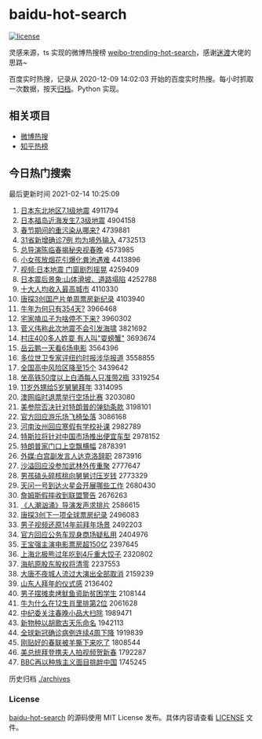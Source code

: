 # baidu-hot-search

[![license](https://img.shields.io/github/license/Arrackisarookie/baidu-hot-search)](https://github.com/Arrackisarookie/baidu-hot-search/blob/master/LICENSE)

灵感来源，ts 实现的微博热搜榜 [weibo-trending-hot-search](https://github.com/justjavac/weibo-trending-hot-search)，感谢[迷渡](https://github.com/justjavac)大佬的思路~

百度实时热搜，记录从 2020-12-09 14:02:03 开始的百度实时热搜。每小时抓取一次数据，按天[归档](./archives)。Python 实现。

## 相关项目
+ [微博热搜](https://github.com/Arrackisarookie/weibo-hot-search)
+ [知乎热榜](https://github.com/Arrackisarookie/zhihu-top-search)

## 今日热门搜索

<!-- Rank Begin -->

最后更新时间 2021-02-14 10:25:09

1. [日本东北地区7.1级地震](http://www.baidu.com/baidu?cl=3&tn=SE_baiduhomet8_jmjb7mjw&rsv_dl=fyb_top&fr=top1000&wd=%C8%D5%B1%BE%B6%AB%B1%B1%B5%D8%C7%F87.1%BC%B6%B5%D8%D5%F0) 4911794
1. [日本福岛近海发生7.3级地震](http://www.baidu.com/baidu?cl=3&tn=SE_baiduhomet8_jmjb7mjw&rsv_dl=fyb_top&fr=top1000&wd=%C8%D5%B1%BE%B8%A3%B5%BA%BD%FC%BA%A3%B7%A2%C9%FA7.3%BC%B6%B5%D8%D5%F0) 4904158
1. [春节期间的重污染从哪来?](http://www.baidu.com/baidu?cl=3&tn=SE_baiduhomet8_jmjb7mjw&rsv_dl=fyb_top&fr=top1000&wd=%B4%BA%BD%DA%C6%DA%BC%E4%B5%C4%D6%D8%CE%DB%C8%BE%B4%D3%C4%C4%C0%B4%3F) 4739881
1. [31省新增确诊7例 均为境外输入](http://www.baidu.com/baidu?cl=3&tn=SE_baiduhomet8_jmjb7mjw&rsv_dl=fyb_top&fr=top1000&wd=31%CA%A1%D0%C2%D4%F6%C8%B7%D5%EF7%C0%FD%20%BE%F9%CE%AA%BE%B3%CD%E2%CA%E4%C8%EB) 4732513
1. [总导演陈临春揭秘央视春晚](http://www.baidu.com/baidu?cl=3&tn=SE_baiduhomet8_jmjb7mjw&rsv_dl=fyb_top&fr=top1000&wd=%D7%DC%B5%BC%D1%DD%B3%C2%C1%D9%B4%BA%BD%D2%C3%D8%D1%EB%CA%D3%B4%BA%CD%ED) 4573985
1. [小女孩放烟花引爆化粪池遇难](http://www.baidu.com/baidu?cl=3&tn=SE_baiduhomet8_jmjb7mjw&rsv_dl=fyb_top&fr=top1000&wd=%D0%A1%C5%AE%BA%A2%B7%C5%D1%CC%BB%A8%D2%FD%B1%AC%BB%AF%B7%E0%B3%D8%D3%F6%C4%D1) 4413896
1. [视频:日本地震 门窗剧烈摇晃](http://www.baidu.com/baidu?cl=3&tn=SE_baiduhomet8_jmjb7mjw&rsv_dl=fyb_top&fr=top1000&wd=%CA%D3%C6%B5%3A%C8%D5%B1%BE%B5%D8%D5%F0%20%C3%C5%B4%B0%BE%E7%C1%D2%D2%A1%BB%CE) 4259409
1. [日本震后景象:山体滑坡、道路塌陷](http://www.baidu.com/baidu?cl=3&tn=SE_baiduhomet8_jmjb7mjw&rsv_dl=fyb_top&fr=top1000&wd=%C8%D5%B1%BE%D5%F0%BA%F3%BE%B0%CF%F3%3A%C9%BD%CC%E5%BB%AC%C6%C2%A1%A2%B5%C0%C2%B7%CB%FA%CF%DD) 4252788
1. [十大人均收入最高城市](http://www.baidu.com/baidu?cl=3&tn=SE_baiduhomet8_jmjb7mjw&rsv_dl=fyb_top&fr=top1000&wd=%CA%AE%B4%F3%C8%CB%BE%F9%CA%D5%C8%EB%D7%EE%B8%DF%B3%C7%CA%D0) 4110330
1. [唐探3创国产片单周票房新纪录](http://www.baidu.com/baidu?cl=3&tn=SE_baiduhomet8_jmjb7mjw&rsv_dl=fyb_top&fr=top1000&wd=%CC%C6%CC%BD3%B4%B4%B9%FA%B2%FA%C6%AC%B5%A5%D6%DC%C6%B1%B7%BF%D0%C2%BC%CD%C2%BC) 4103940
1. [牛年为何只有354天?](http://www.baidu.com/baidu?cl=3&tn=SE_baiduhomet8_jmjb7mjw&rsv_dl=fyb_top&fr=top1000&wd=%C5%A3%C4%EA%CE%AA%BA%CE%D6%BB%D3%D0354%CC%EC%3F) 3966468
1. [宅家嗑瓜子为啥停不下来?](http://www.baidu.com/baidu?cl=3&tn=SE_baiduhomet8_jmjb7mjw&rsv_dl=fyb_top&fr=top1000&wd=%D5%AC%BC%D2%E0%BE%B9%CF%D7%D3%CE%AA%C9%B6%CD%A3%B2%BB%CF%C2%C0%B4%3F) 3960302
1. [菅义伟称此次地震不会引发海啸](http://www.baidu.com/baidu?cl=3&tn=SE_baiduhomet8_jmjb7mjw&rsv_dl=fyb_top&fr=top1000&wd=%DD%D1%D2%E5%CE%B0%B3%C6%B4%CB%B4%CE%B5%D8%D5%F0%B2%BB%BB%E1%D2%FD%B7%A2%BA%A3%D0%A5) 3821692
1. [村庄400多人姓耍 有人叫"耍螃蟹"](http://www.baidu.com/baidu?cl=3&tn=SE_baiduhomet8_jmjb7mjw&rsv_dl=fyb_top&fr=top1000&wd=%B4%E5%D7%AF400%B6%E0%C8%CB%D0%D5%CB%A3%20%D3%D0%C8%CB%BD%D0%22%CB%A3%F3%A6%D0%B7%22) 3693674
1. [岳云鹏一天看6场电影](http://www.baidu.com/baidu?cl=3&tn=SE_baiduhomet8_jmjb7mjw&rsv_dl=fyb_top&fr=top1000&wd=%D4%C0%D4%C6%C5%F4%D2%BB%CC%EC%BF%B46%B3%A1%B5%E7%D3%B0) 3564396
1. [多位世卫专家评纽约时报涉华报道](http://www.baidu.com/baidu?cl=3&tn=SE_baiduhomet8_jmjb7mjw&rsv_dl=fyb_top&fr=top1000&wd=%B6%E0%CE%BB%CA%C0%CE%C0%D7%A8%BC%D2%C6%C0%C5%A6%D4%BC%CA%B1%B1%A8%C9%E6%BB%AA%B1%A8%B5%C0) 3558855
1. [全国高中风险区降至15个](http://www.baidu.com/baidu?cl=3&tn=SE_baiduhomet8_jmjb7mjw&rsv_dl=fyb_top&fr=top1000&wd=%C8%AB%B9%FA%B8%DF%D6%D0%B7%E7%CF%D5%C7%F8%BD%B5%D6%C115%B8%F6) 3439642
1. [坐高铁50度以上白酒每人只准带2瓶](http://www.baidu.com/baidu?cl=3&tn=SE_baiduhomet8_jmjb7mjw&rsv_dl=fyb_top&fr=top1000&wd=%D7%F8%B8%DF%CC%FA50%B6%C8%D2%D4%C9%CF%B0%D7%BE%C6%C3%BF%C8%CB%D6%BB%D7%BC%B4%F82%C6%BF) 3319254
1. [11岁外甥给5岁舅舅拜年](http://www.baidu.com/baidu?cl=3&tn=SE_baiduhomet8_jmjb7mjw&rsv_dl=fyb_top&fr=top1000&wd=11%CB%EA%CD%E2%C9%FB%B8%F85%CB%EA%BE%CB%BE%CB%B0%DD%C4%EA) 3314095
1. [澳网临时退票举行空场比赛](http://www.baidu.com/baidu?cl=3&tn=SE_baiduhomet8_jmjb7mjw&rsv_dl=fyb_top&fr=top1000&wd=%B0%C4%CD%F8%C1%D9%CA%B1%CD%CB%C6%B1%BE%D9%D0%D0%BF%D5%B3%A1%B1%C8%C8%FC) 3203080
1. [美参院否决针对特朗普的弹劾条款](http://www.baidu.com/baidu?cl=3&tn=SE_baiduhomet8_jmjb7mjw&rsv_dl=fyb_top&fr=top1000&wd=%C3%C0%B2%CE%D4%BA%B7%F1%BE%F6%D5%EB%B6%D4%CC%D8%C0%CA%C6%D5%B5%C4%B5%AF%DB%C0%CC%F5%BF%EE) 3198101
1. [官方回应游乐场飞椅坠落](http://www.baidu.com/baidu?cl=3&tn=SE_baiduhomet8_jmjb7mjw&rsv_dl=fyb_top&fr=top1000&wd=%B9%D9%B7%BD%BB%D8%D3%A6%D3%CE%C0%D6%B3%A1%B7%C9%D2%CE%D7%B9%C2%E4) 3086168
1. [河南汝州回应寒假有学校补课](http://www.baidu.com/baidu?cl=3&tn=SE_baiduhomet8_jmjb7mjw&rsv_dl=fyb_top&fr=top1000&wd=%BA%D3%C4%CF%C8%EA%D6%DD%BB%D8%D3%A6%BA%AE%BC%D9%D3%D0%D1%A7%D0%A3%B2%B9%BF%CE) 2982789
1. [特斯拉将针对中国市场推出便宜车型](http://www.baidu.com/baidu?cl=3&tn=SE_baiduhomet8_jmjb7mjw&rsv_dl=fyb_top&fr=top1000&wd=%CC%D8%CB%B9%C0%AD%BD%AB%D5%EB%B6%D4%D6%D0%B9%FA%CA%D0%B3%A1%CD%C6%B3%F6%B1%E3%D2%CB%B3%B5%D0%CD) 2978152
1. [特朗普家门口上空飘横幅](http://www.baidu.com/baidu?cl=3&tn=SE_baiduhomet8_jmjb7mjw&rsv_dl=fyb_top&fr=top1000&wd=%CC%D8%C0%CA%C6%D5%BC%D2%C3%C5%BF%DA%C9%CF%BF%D5%C6%AE%BA%E1%B7%F9) 2878391
1. [外媒:白宫副发言人达克洛辞职](http://www.baidu.com/baidu?cl=3&tn=SE_baiduhomet8_jmjb7mjw&rsv_dl=fyb_top&fr=top1000&wd=%CD%E2%C3%BD%3A%B0%D7%B9%AC%B8%B1%B7%A2%D1%D4%C8%CB%B4%EF%BF%CB%C2%E5%B4%C7%D6%B0) 2873916
1. [沙溢回应没参加武林外传重聚](http://www.baidu.com/baidu?cl=3&tn=SE_baiduhomet8_jmjb7mjw&rsv_dl=fyb_top&fr=top1000&wd=%C9%B3%D2%E7%BB%D8%D3%A6%C3%BB%B2%CE%BC%D3%CE%E4%C1%D6%CD%E2%B4%AB%D6%D8%BE%DB) 2777647
1. [男孩磕头碎核桃向舅舅讨压岁钱](http://www.baidu.com/baidu?cl=3&tn=SE_baiduhomet8_jmjb7mjw&rsv_dl=fyb_top&fr=top1000&wd=%C4%D0%BA%A2%BF%C4%CD%B7%CB%E9%BA%CB%CC%D2%CF%F2%BE%CB%BE%CB%CC%D6%D1%B9%CB%EA%C7%AE) 2773329
1. [天问一号到达火星会开展哪些工作](http://www.baidu.com/baidu?cl=3&tn=SE_baiduhomet8_jmjb7mjw&rsv_dl=fyb_top&fr=top1000&wd=%CC%EC%CE%CA%D2%BB%BA%C5%B5%BD%B4%EF%BB%F0%D0%C7%BB%E1%BF%AA%D5%B9%C4%C4%D0%A9%B9%A4%D7%F7) 2680430
1. [詹姆斯假摔收到联盟警告](http://www.baidu.com/baidu?cl=3&tn=SE_baiduhomet8_jmjb7mjw&rsv_dl=fyb_top&fr=top1000&wd=%D5%B2%C4%B7%CB%B9%BC%D9%CB%A4%CA%D5%B5%BD%C1%AA%C3%CB%BE%AF%B8%E6) 2676263
1. [《人潮汹涌》导演发声求排片](http://www.baidu.com/baidu?cl=3&tn=SE_baiduhomet8_jmjb7mjw&rsv_dl=fyb_top&fr=top1000&wd=%A1%B6%C8%CB%B3%B1%D0%DA%D3%BF%A1%B7%B5%BC%D1%DD%B7%A2%C9%F9%C7%F3%C5%C5%C6%AC) 2586615
1. [唐探3创下一项全球票房纪录](http://www.baidu.com/baidu?cl=3&tn=SE_baiduhomet8_jmjb7mjw&rsv_dl=fyb_top&fr=top1000&wd=%CC%C6%CC%BD3%B4%B4%CF%C2%D2%BB%CF%EE%C8%AB%C7%F2%C6%B1%B7%BF%BC%CD%C2%BC) 2496083
1. [男子视频还原14年前拜年场景](http://www.baidu.com/baidu?cl=3&tn=SE_baiduhomet8_jmjb7mjw&rsv_dl=fyb_top&fr=top1000&wd=%C4%D0%D7%D3%CA%D3%C6%B5%BB%B9%D4%AD14%C4%EA%C7%B0%B0%DD%C4%EA%B3%A1%BE%B0) 2492203
1. [官方回应公务车现身商场疑私用](http://www.baidu.com/baidu?cl=3&tn=SE_baiduhomet8_jmjb7mjw&rsv_dl=fyb_top&fr=top1000&wd=%B9%D9%B7%BD%BB%D8%D3%A6%B9%AB%CE%F1%B3%B5%CF%D6%C9%ED%C9%CC%B3%A1%D2%C9%CB%BD%D3%C3) 2404976
1. [王宝强主演电影票房超150亿](http://www.baidu.com/baidu?cl=3&tn=SE_baiduhomet8_jmjb7mjw&rsv_dl=fyb_top&fr=top1000&wd=%CD%F5%B1%A6%C7%BF%D6%F7%D1%DD%B5%E7%D3%B0%C6%B1%B7%BF%B3%AC150%D2%DA) 2397645
1. [上海北极熊过年吃到4斤重大饺子](http://www.baidu.com/baidu?cl=3&tn=SE_baiduhomet8_jmjb7mjw&rsv_dl=fyb_top&fr=top1000&wd=%C9%CF%BA%A3%B1%B1%BC%AB%D0%DC%B9%FD%C4%EA%B3%D4%B5%BD4%BD%EF%D6%D8%B4%F3%BD%C8%D7%D3) 2320802
1. [海航原股东股权将清零](http://www.baidu.com/baidu?cl=3&tn=SE_baiduhomet8_jmjb7mjw&rsv_dl=fyb_top&fr=top1000&wd=%BA%A3%BA%BD%D4%AD%B9%C9%B6%AB%B9%C9%C8%A8%BD%AB%C7%E5%C1%E3) 2237553
1. [大唐不夜城人流过大演出全部取消](http://www.baidu.com/baidu?cl=3&tn=SE_baiduhomet8_jmjb7mjw&rsv_dl=fyb_top&fr=top1000&wd=%B4%F3%CC%C6%B2%BB%D2%B9%B3%C7%C8%CB%C1%F7%B9%FD%B4%F3%D1%DD%B3%F6%C8%AB%B2%BF%C8%A1%CF%FB) 2159239
1. [山东人拜年的仪式感](http://www.baidu.com/baidu?cl=3&tn=SE_baiduhomet8_jmjb7mjw&rsv_dl=fyb_top&fr=top1000&wd=%C9%BD%B6%AB%C8%CB%B0%DD%C4%EA%B5%C4%D2%C7%CA%BD%B8%D0) 2136402
1. [男子摆摊卖烤鱿鱼资助贫困学生](http://www.baidu.com/baidu?cl=3&tn=SE_baiduhomet8_jmjb7mjw&rsv_dl=fyb_top&fr=top1000&wd=%C4%D0%D7%D3%B0%DA%CC%AF%C2%F4%BF%BE%F6%CF%D3%E3%D7%CA%D6%FA%C6%B6%C0%A7%D1%A7%C9%FA) 2108144
1. [牛为什么在12生肖里排第2位](http://www.baidu.com/baidu?cl=3&tn=SE_baiduhomet8_jmjb7mjw&rsv_dl=fyb_top&fr=top1000&wd=%C5%A3%CE%AA%CA%B2%C3%B4%D4%DA12%C9%FA%D0%A4%C0%EF%C5%C5%B5%DA2%CE%BB) 2061628
1. [中纪委关注春晚小品大扫除](http://www.baidu.com/baidu?cl=3&tn=SE_baiduhomet8_jmjb7mjw&rsv_dl=fyb_top&fr=top1000&wd=%D6%D0%BC%CD%CE%AF%B9%D8%D7%A2%B4%BA%CD%ED%D0%A1%C6%B7%B4%F3%C9%A8%B3%FD) 1989471
1. [新物种以胡歌古天乐命名](http://www.baidu.com/baidu?cl=3&tn=SE_baiduhomet8_jmjb7mjw&rsv_dl=fyb_top&fr=top1000&wd=%D0%C2%CE%EF%D6%D6%D2%D4%BA%FA%B8%E8%B9%C5%CC%EC%C0%D6%C3%FC%C3%FB) 1942113
1. [全球新冠确诊病例连续4周下降](http://www.baidu.com/baidu?cl=3&tn=SE_baiduhomet8_jmjb7mjw&rsv_dl=fyb_top&fr=top1000&wd=%C8%AB%C7%F2%D0%C2%B9%DA%C8%B7%D5%EF%B2%A1%C0%FD%C1%AC%D0%F84%D6%DC%CF%C2%BD%B5) 1919839
1. [刚贴好的春联被羊撕下来吃了](http://www.baidu.com/baidu?cl=3&tn=SE_baiduhomet8_jmjb7mjw&rsv_dl=fyb_top&fr=top1000&wd=%B8%D5%CC%F9%BA%C3%B5%C4%B4%BA%C1%AA%B1%BB%D1%F2%CB%BA%CF%C2%C0%B4%B3%D4%C1%CB) 1808544
1. [美总统拜登携夫人拍视频贺新春](http://www.baidu.com/baidu?cl=3&tn=SE_baiduhomet8_jmjb7mjw&rsv_dl=fyb_top&fr=top1000&wd=%C3%C0%D7%DC%CD%B3%B0%DD%B5%C7%D0%AF%B7%F2%C8%CB%C5%C4%CA%D3%C6%B5%BA%D8%D0%C2%B4%BA) 1792287
1. [BBC再以种族主义面目挑衅中国](http://www.baidu.com/baidu?cl=3&tn=SE_baiduhomet8_jmjb7mjw&rsv_dl=fyb_top&fr=top1000&wd=BBC%D4%D9%D2%D4%D6%D6%D7%E5%D6%F7%D2%E5%C3%E6%C4%BF%CC%F4%D0%C6%D6%D0%B9%FA) 1745245
<!-- Rank End -->

历史归档 [./archives](./archives)

### License

[baidu-hot-search](https://github.com/Arrackisarookie/baidu-hot-search) 的源码使用 MIT License 发布。具体内容请查看 [LICENSE](./LICENSE) 文件。
